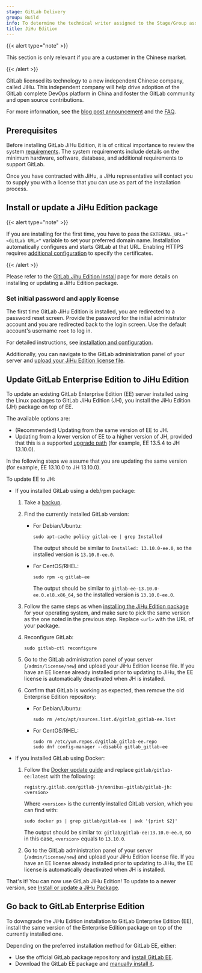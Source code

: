 ```yaml
---
stage: GitLab Delivery
group: Build
info: To determine the technical writer assigned to the Stage/Group associated with this page, see https://handbook.gitlab.com/handbook/product/ux/technical-writing/#assignments
title: JiHu Edition
---
```


{{< alert type="note" >}}

This section is only relevant if you are a customer in the Chinese market.

{{< /alert >}}

GitLab licensed its technology to a new independent Chinese company, called JiHu.
This independent company will help drive adoption of the GitLab complete DevOps
platform in China and foster the GitLab community and open source contributions.

For more information, see the
[blog post announcement](https://about.gitlab.com/blog/2021/03/18/gitlab-licensed-technology-to-new-independent-chinese-company/)
and the [FAQ](https://about.gitlab.com/pricing/faq-jihu/).

## Prerequisites

Before installing GitLab JiHu Edition, it is of critical importance to review the system [requirements](https://docs.gitlab.com/install/requirements/). The system requirements include details on the minimum hardware, software, database, and additional requirements to support GitLab.

Once you have contracted with JiHu, a JiHu representative will contact you to supply you with a license
that you can use as part of the installation process.

## Install or update a JiHu Edition package

{{< alert type="note" >}}

If you are installing for the first time, you have to pass the
`EXTERNAL_URL="<GitLab URL>"` variable to set your preferred domain name. Installation
automatically configures and starts GitLab at that URL. Enabling HTTPS requires
[additional configuration](settings/nginx.md#enable-https) to specify the certificates.

{{< /alert >}}

Please refer to the [GitLab Jihu Edition Install](https://gitlab.cn/install/) page
for more details on installing or updating a JiHu Edition package.

### Set initial password and apply license

The first time GitLab JiHu Edition is installed, you are redirected to a password reset screen. Provide
the password for the initial administrator account and you are redirected
back to the login screen. Use the default account's username `root` to log in.

For detailed instructions, see [installation and configuration](https://docs.gitlab.com/install/package/).

Additionally, you can navigate to the GitLab administration panel of your server and
[upload your JiHu Edition license file](https://docs.gitlab.com/administration/license/#uploading-your-license).

## Update GitLab Enterprise Edition to JiHu Edition

To update an existing GitLab Enterprise Edition (EE) server installed using the Linux
packages to GitLab JiHu Edition (JH), you install the JiHu Edition (JH)
package on top of EE.

The available options are:

- (Recommended) Updating from the same version of EE to JH.
- Updating from a lower version of EE to a higher version of JH, provided that this is a supported [upgrade path](https://docs.gitlab.com/update/#upgrade-paths) (for example, EE 13.5.4 to JH 13.10.0).

In the following steps we assume that
you are updating the same version (for example, EE 13.10.0 to JH 13.10.0).

To update EE to JH:

- If you installed GitLab using a deb/rpm package:

  1. Take a [backup](https://docs.gitlab.com/administration/backup_restore/backup_gitlab/).
  1. Find the currently installed GitLab version:

     - For Debian/Ubuntu:

       ```shell
       sudo apt-cache policy gitlab-ee | grep Installed
       ```

       The output should be similar to `Installed: 13.10.0-ee.0`, so the installed
       version is `13.10.0-ee.0`.

     - For CentOS/RHEL:

       ```shell
       sudo rpm -q gitlab-ee
       ```

       The output should be similar to `gitlab-ee-13.10.0-ee.0.el8.x86_64`, so
       the installed version is `13.10.0-ee.0`.

  1. Follow the same steps as when
     [installing the JiHu Edition package](#install-or-update-a-jihu-edition-package) for
     your operating system, and make sure to pick the same version as the one
     noted in the previous step. Replace `<url>` with the URL of your package.

  1. Reconfigure GitLab:

     ```shell
     sudo gitlab-ctl reconfigure
     ```

  1. Go to the GitLab administration panel of your server (`/admin/license/new`) and
     upload your JiHu Edition license file. If you have an EE license already installed
     prior to updating to JiHu, the EE license is automatically deactivated when JH
     is installed.

  1. Confirm that GitLab is working as expected, then remove the old
     Enterprise Edition repository:

     - For Debian/Ubuntu:

       ```shell
       sudo rm /etc/apt/sources.list.d/gitlab_gitlab-ee.list
       ```

     - For CentOS/RHEL:

       ```shell
       sudo rm /etc/yum.repos.d/gitlab_gitlab-ee.repo
       sudo dnf config-manager --disable gitlab_gitlab-ee
       ```

- If you installed GitLab using Docker:

  1. Follow the [Docker update guide](https://docs.gitlab.com/install/docker/) and replace
     `gitlab/gitlab-ee:latest` with the following:

     ```shell
     registry.gitlab.com/gitlab-jh/omnibus-gitlab/gitlab-jh:<version>
     ```

     Where `<version>` is the currently installed GitLab version, which you can find with:

     ```shell
     sudo docker ps | grep gitlab/gitlab-ee | awk '{print $2}'
     ```

     The output should be similar to: `gitlab/gitlab-ee:13.10.0-ee.0`, so in this case, `<version>` equals to `13.10.0`.

  1. Go to the GitLab administration panel of your server (`/admin/license/new`) and upload your JiHu Edition license
     file. If you have an EE license already installed prior to updating to JiHu, the EE license is automatically
     deactivated when JH is installed.

That's it! You can now use GitLab JiHu Edition! To update to a newer version, see
[Install or update a JiHu Package](#install-or-update-a-jihu-edition-package).

## Go back to GitLab Enterprise Edition

To downgrade the JiHu Edition installation to GitLab Enterprise Edition (EE), install the same version of the Enterprise Edition package on top of the currently installed one.

Depending on the preferred installation method for GitLab EE, either:

- Use the official GitLab package repository and [install GitLab EE](https://about.gitlab.com/install/?version=ee).
- Download the GitLab EE package and [manually install it](https://docs.gitlab.com/update/package/#upgrade-with-a-downloaded-package).
